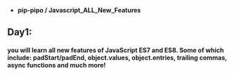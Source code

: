 *  **pip-pipo /
Javascript_ALL_New_Features** 
## Day1:
####  you will learn all new features of JavaScript ES7 and ES8. Some of which include: padStart/padEnd, object.values, object.entries, trailing commas, async functions and much more!


